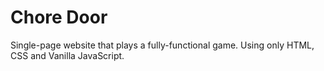 # Chore Door

Single-page website that plays a fully-functional game. Using only HTML, CSS and Vanilla JavaScript.